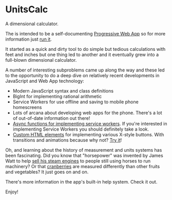 # UnitsCalc

A dimensional calculator.

The is intended to be a self-documenting
[Progressive Web App](https://developer.mozilla.org/en-US/docs/Web/Progressive_web_apps)
so for more information just [run it](https://sjswitzer.github.io/UnitsCalc/).

It started as a quick and dirty tool to do simple but tedious calculations with feet and inches
but one thing led to another and it eventually grew into a full-blown dimensional calculator.

A number of interesting subproblems came up along the way and these led to the opportunity to do a deep dive
on relatively recent developments in JavaScript and Web App technology:

* Modern JavaScript syntax and class definitions
* BigInt for implementing rational arithmetic
* Service Workers for use offline and saving to mobile phone homescreens
* Lots of arcana about developing web apps for the phone. There's a lot of out-of-date information out there!
* [Async functions for implementing service workers](https://github.com/sjswitzer/UnitsCalc/blob/main/service-worker.js). If you're interested in implementing Service Workers you should definitely take a look.
* [Custom HTML elements](https://github.com/sjswitzer/UnitsCalc/blob/main/box.html) for implementing various X-style buttons. With transitions and animations because why not? [Try it](https://sjswitzer.github.io/UnitsCalc/box.html)!

Oh, and learning about the history of measurement and units systems has been fascinating.
Did you know that "horsepower" was invented by James Watt to help 
[sell his steam engines](https://en.wikipedia.org/wiki/Horsepower#History)
to people still using horses to run machinery?
Or that [cranberries](https://www.google.com/search?&q=NIST+units+barrel+cranberry&btnI)
are measured differently than other fruits and vegetables?
It just goes on and on.

There's more information in the app's built-in help system. Check it out.

Enjoy!
